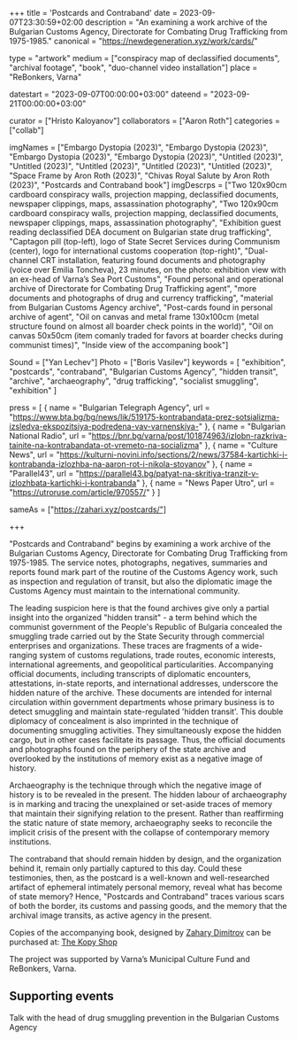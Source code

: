 +++
title = 'Postcards and Contraband'
date = 2023-09-07T23:30:59+02:00
description = "An examining a work archive of the Bulgarian Customs Agency, Directorate for Combating Drug Trafficking from 1975-1985."
canonical = "https://newdegeneration.xyz/work/cards/"

type = "artwork"
medium = ["conspiracy map of declassified documents", "archival footage", "book", "duo-channel video installation"]
place = "ReBonkers, Varna"

datestart = "2023-09-07T00:00:00+03:00"
dateend = "2023-09-21T00:00:00+03:00"

curator = ["Hristo Kaloyanov"]
collaborators = ["Aaron Roth"]
categories = ["collab"]


imgNames = ["Embargo Dystopia (2023)", "Embargo Dystopia (2023)", "Embargo Dystopia (2023)", "Embargo Dystopia (2023)", "Untitled (2023)", "Untitled (2023)", "Untitled (2023)", "Untitled (2023)", "Untitled (2023)", "Space Frame by Aron Roth (2023)", "Chivas Royal Salute by Aron Roth (2023)", "Postcards and Contraband book"]
imgDescrps = ["Two 120x90cm cardboard conspiracy walls, projection mapping, declassified documents, newspaper clippings, maps, assassination photography", "Two 120x90cm cardboard conspiracy walls, projection mapping, declassified documents, newspaper clippings, maps, assassination photography", "Exhibition guest reading declassified DEA document on Bulgarian state drug trafficking", "Captagon pill (top-left), logo of State Secret Services during Communism (center), logo for international customs cooperation (top-right)", "Dual-channel CRT installation, featuring found documents and photography (voice over Emilia Toncheva), 23 minutes, on the photo: exhibition view with an ex-head of Varna’s Sea Port Customs", "Found personal and operational archive of Directorate for Combating Drug Trafficking agent", "more documents and photographs of drug and currency trafficking", "material from Bulgarian Customs Agency archive", "Post-cards found  in personal archive of agent", "Oil on canvas and metal frame 130x100cm (metal structure found on almost all boarder check points in the world)", "Oil on canvas 50x50cm (item comanly traded for favors at boarder checks during communist times)", "Inside view of the accompaning book"]

Sound = ["Yan Lechev"]
Photo = ["Boris Vasilev"]
keywords = [
  "exhibition",
  "postcards",
  "contraband",
  "Bulgarian Customs Agency",
  "hidden transit",
  "archive",
  "archaeography",
  "drug trafficking",
  "socialist smuggling",
  "exhibition"
]

press = [
  { name = "Bulgarian Telegraph Agency", url = "https://www.bta.bg/bg/news/lik/519175-kontrabandata-prez-sotsializma-izsledva-ekspozitsiya-podredena-vav-varnenskiya-" },
  { name = "Bulgarian National Radio", url = "https://bnr.bg/varna/post/101874963/izlobn-razkriva-tainite-na-kontrabandata-ot-vremeto-na-socializma" },
  { name = "Culture News", url = "https://kulturni-novini.info/sections/2/news/37584-kartichki-i-kontrabanda-izlozhba-na-aaron-rot-i-nikola-stoyanov" },
  { name = "Parallel43", url = "https://parallel43.bg/patyat-na-skritiya-tranzit-v-izlozhbata-kartichki-i-kontrabanda" },
  { name = "News Paper Utro", url = "https://utroruse.com/article/970557/" }
]

sameAs = ["https://zahari.xyz/postcards/"]

+++

"Postcards and Contraband" begins by examining a work archive of the Bulgarian Customs Agency, Directorate for Combating Drug Trafficking from 1975-1985. The service notes, photographs, negatives, summaries and reports found mark part of the routine of the Customs Agency work, such as inspection and regulation of transit, but also the diplomatic image the Customs Agency must maintain to the international community.

The leading suspicion here is that the found archives give only a partial insight into the organized "hidden transit" - a term behind which the communist government of the People's Republic of Bulgaria concealed the smuggling trade carried out by the State Security through commercial enterprises and organizations. These traces are fragments of a wide-ranging system of customs regulations, trade routes, economic interests, international agreements, and geopolitical particularities. Accompanying official documents, including transcripts of diplomatic encounters, attestations, in-state reports, and international addresses, underscore the hidden nature of the archive. These documents are intended for internal circulation within government departments whose primary business is to detect smuggling and maintain state-regulated 'hidden transit'. This double diplomacy of concealment is also imprinted in the technique of documenting smuggling activities. They simultaneously expose the hidden cargo, but in other cases facilitate its passage. Thus, the official documents and photographs found on the periphery of the state archive and overlooked by the institutions of memory exist as a negative image of history.

Archaeography is the technique through which the negative image of history is to be revealed in the present. The hidden labour of archaeography is in marking and tracing the unexplained or set-aside traces of memory that maintain their signifying relation to the present. Rather than reaffirming the static nature of state memory, archaeography seeks to reconcile the implicit crisis of the present with the collapse of contemporary memory institutions.

The contraband that should remain hidden by design, and the organization behind it, remain only partially captured to this day. Could these testimonies, then, as the postcard is a well-known and well-researched artifact of ephemeral intimately personal memory, reveal what has become of state memory? Hence, "Postcards and Contraband" traces various scars of both the border, its customs and passing goods, and the memory that the archival image transits, as active agency in the present.
<!-- add other header and the talk and after that the showing at sofia, say who the talk was with -->

Copies of the accompanying book, designed by [Zahary Dimitrov](https://zahari.xyz/postcards/) can be purchased at: [The Kopy Shop](https://www.thekopy.shop/product/%D0%BA%D0%B0%D1%80%D1%82%D0%B8%D1%87%D0%BA%D0%B8-%D0%B8-%D0%BA%D0%BE%D0%BD%D1%82%D1%80%D0%B0%D0%B1%D0%B0%D0%BD%D0%B4%D0%B0)

The project was supported by Varna’s Municipal Culture Fund and ReBonkers, Varna.

## Supporting events
Talk with the head of drug smuggling prevention in the Bulgarian Customs Agency 